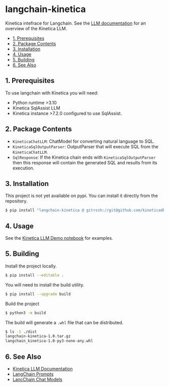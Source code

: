 # langchain-kinetica

Kinetica intefrace for Langchain. See the [LLM documentation][LLM_DOCS] for an overview of the Kinetica LLM.

[LLM_DOCS]: <https://docs.kinetica.com/7.1/sql-gpt/>

- [1. Prerequisites](#1-prerequisites)
- [2. Package Contents](#2-package-contents)
- [3. Installation](#3-installation)
- [4. Usage](#4-usage)
- [5. Building](#5-building)
- [6. See Also](#6-see-also)

## 1. Prerequisites

To use langchain with Kinetica you will need:

* Python runtime >3.10
* Kinetica SqlAssist LLM
* Kinetica instance >7.2.0 configured to use SqlAssist.

## 2. Package Contents

* `KineticaChatLLM`: ChatModel for converting natural language to SQL.
* `KineticaSqlOutputParser`: OutputParser that will execute SQL from the `KineticaChatLLM`.
* `SqlResponse`: If the Kinetica chain ends with `KineticaSqlOutputParser` then this response will contain the generated SQL and results from its execution.

## 3. Installation

This project is not yet available on pypi. You can install it directly from the repository.

```sh
$ pip install "langchain-kinetica @ git+ssh://git@github.com/kineticadb/langchain-kinetica.git"
```

## 4. Usage

See the [Kinetica LLM Demo notebook](./notebooks/kinetica_llm_demo.ipynb) for examples.

## 5. Building

Install the project locally.

```sh
$ pip install --editable .
```

You will need to install the build utility.

```sh
$ pip install --upgrade build
```

Build the project

```sh
$ python3 -m build
```

The build will generate a `.whl` file that can be distributed.

```sh
$ ls -1 ./dist
langchain-kinetica-1.0.tar.gz
langchain_kinetica-1.0-py3-none-any.whl
```

## 6. See Also

- [Kinetica LLM Documentation](https://docs.kinetica.com/7.1/sql-gpt/)
- [LangChain Prompts](https://python.langchain.com/docs/modules/model_io/prompts/)
- [LancChain Chat Models](https://python.langchain.com/docs/modules/model_io/chat/)
